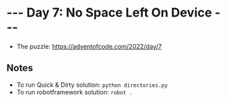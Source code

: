# --- Day 7: No Space Left On Device ---
- The puzzle: https://adventofcode.com/2022/day/7

## Notes
- To run Quick & Dirty solution: `python directories.py`
- To run robotframework solution: `robot .`
